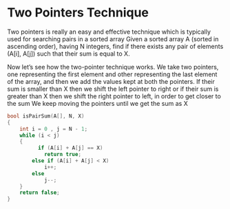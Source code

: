 # Two Pointers Technique

Two pointers is really an easy and effective technique which is typically used for searching pairs in a sorted array
Given a sorted array A (sorted in ascending order), having N integers, find if there exists any pair of elements (A[i], A[j])
such that their sum is equal to X.

Now let’s see how the two-pointer technique works. We take two pointers, one representing the first element and other representing 
the last element of the array, and then we add the values kept at both the pointers. If their sum is smaller than X then we shift
the left pointer to right or if their sum is greater than X then we shift the right pointer to left, in order to get closer to the sum
We keep moving the pointers until we get the sum as X

```cpp
bool isPairSum(A[], N, X) 
{ 
    int i = 0 , j = N - 1; 
    while (i < j)
    { 
          if (A[i] + A[j] == X) 
            return true; 
        else if (A[i] + A[j] < X) 
            i++; 
        else
            j--; 
    } 
    return false; 
} 
```
